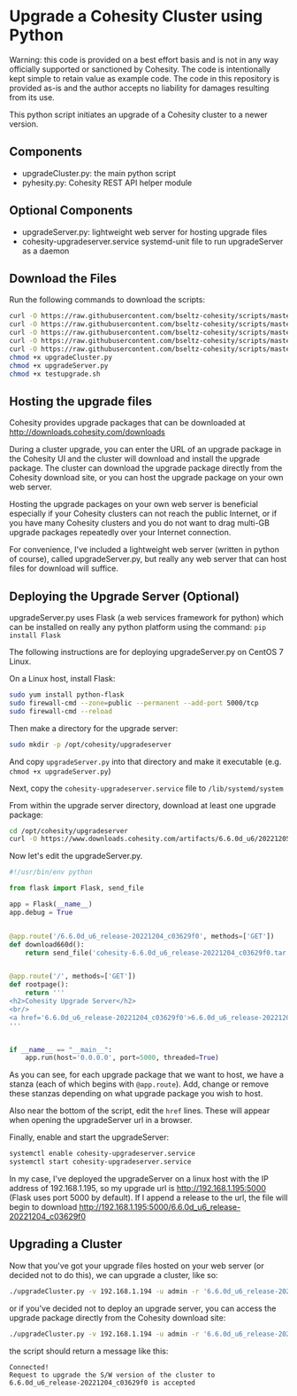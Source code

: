 # Upgrade a Cohesity Cluster using Python

Warning: this code is provided on a best effort basis and is not in any way officially supported or sanctioned by Cohesity. The code is intentionally kept simple to retain value as example code. The code in this repository is provided as-is and the author accepts no liability for damages resulting from its use.

This python script initiates an upgrade of a Cohesity cluster to a newer version.

## Components

* upgradeCluster.py: the main python script
* pyhesity.py: Cohesity REST API helper module

## Optional Components

* upgradeServer.py: lightweight web server for hosting upgrade files
* cohesity-upgradeserver.service systemd-unit file to run upgradeServer as a daemon

## Download the Files

Run the following commands to download the scripts:

```bash
curl -O https://raw.githubusercontent.com/bseltz-cohesity/scripts/master/python/upgradeCluster/upgradeCluster.py
curl -O https://raw.githubusercontent.com/bseltz-cohesity/scripts/master/python/pyhesity.py
curl -O https://raw.githubusercontent.com/bseltz-cohesity/scripts/master/python/upgradeCluster/upgradeServer.py
curl -O https://raw.githubusercontent.com/bseltz-cohesity/scripts/master/python/upgradeCluster/cohesity-upgradeserver.service
curl -O https://raw.githubusercontent.com/bseltz-cohesity/scripts/master/python/upgradeCluster/testupgrade.sh
chmod +x upgradeCluster.py
chmod +x upgradeServer.py
chmod +x testupgrade.sh
```

## Hosting the upgrade files

Cohesity provides upgrade packages that can be downloaded at <http://downloads.cohesity.com/downloads>

During a cluster upgrade, you can enter the URL of an upgrade package in the Cohesity UI and the cluster will download and install the upgrade package. The cluster can download the upgrade package directly from the Cohesity download site, or you can host the upgrade package on your own web server.

Hosting the upgrade packages on your own web server is beneficial especially if your Cohesity clusters can not reach the public Internet, or if you have many Cohesity clusters and you do not want to drag multi-GB upgrade packages repeatedly over your Internet connection.

For convenience, I've included a lightweight web server (written in python of course), called upgradeServer.py, but really any web server that can host files for download will suffice.

## Deploying the Upgrade Server (Optional)

upgradeServer.py uses Flask (a web services framework for python) which can be installed on really any python platform using the command: `pip install Flask`

The following instructions are for deploying upgradeServer.py on CentOS 7 Linux.

On a Linux host, install Flask:

```bash
sudo yum install python-flask
sudo firewall-cmd --zone=public --permanent --add-port 5000/tcp
sudo firewall-cmd --reload
```

Then make a directory for the upgrade server:

```bash
sudo mkdir -p /opt/cohesity/upgradeserver
```

And copy `upgradeServer.py` into that directory and make it executable (e.g. `chmod +x upgradeServer.py`)

Next, copy the `cohesity-upgradeserver.service` file to `/lib/systemd/system`

From within the upgrade server directory, download at least one upgrade package:

```bash
cd /opt/cohesity/upgradeserver
curl -O https://www.downloads.cohesity.com/artifacts/6.6.0d_u6/20221205-020056/release_full/tar/cohesity-6.6.0d_u6_release-20221204_c03629f0.tar.gz
```

Now let's edit the upgradeServer.py.

```python
#!/usr/bin/env python

from flask import Flask, send_file

app = Flask(__name__)
app.debug = True


@app.route('/6.6.0d_u6_release-20221204_c03629f0', methods=['GET'])
def download660d():
    return send_file('cohesity-6.6.0d_u6_release-20221204_c03629f0.tar.gz', as_attachment=True)


@app.route('/', methods=['GET'])
def rootpage():
    return '''
<h2>Cohesity Upgrade Server</h2>
<br/>
<a href='6.6.0d_u6_release-20221204_c03629f0'>6.6.0d_u6_release-20221204_c03629f0</a><br/>
'''


if __name__ == "__main__":
    app.run(host='0.0.0.0', port=5000, threaded=True)
```

As you can see, for each upgrade package that we want to host, we have a stanza (each of which begins with `@app.route`). Add, change or remove these stanzas depending on what upgrade package you wish to host.

Also near the bottom of the script, edit the `href` lines. These will appear when opening the upgradeServer url in a browser.

Finally, enable and start the upgradeServer:

```bash
systemctl enable cohesity-upgradeserver.service
systemctl start cohesity-upgradeserver.service
```

In my case, I've deployed the upgradeServer on a linux host with the IP address of 192.168.1.195, so my upgrade url is <http://192.168.1.195:5000> (Flask uses port 5000 by default). If I append a release to the url, the file will begin to download <http://192.168.1.195:5000/6.6.0d_u6_release-20221204_c03629f0>

## Upgrading a Cluster

Now that you've got your upgrade files hosted on your web server (or decided not to do this), we can upgrade a cluster, like so:

```bash
./upgradeCluster.py -v 192.168.1.194 -u admin -r '6.6.0d_u6_release-20221204_c03629f0' -url 'http://192.168.1.195:5000/6.6.0d_u6_release-20221204_c03629f0'
```

or if you've decided not to deploy an upgrade server, you can access the upgrade package directly from the Cohesity download site:

```bash
./upgradeCluster.py -v 192.168.1.194 -u admin -r '6.6.0d_u6_release-20221204_c03629f0' -url 'https://www.downloads.cohesity.com/artifacts/6.6.0d_u6/20221205-020056/release_full/tar/cohesity-6.6.0d_u6_release-20221204_c03629f0.tar.gz'
```

the script should return a message like this:

```text
Connected!
Request to upgrade the S/W version of the cluster to 6.6.0d_u6_release-20221204_c03629f0 is accepted
```
